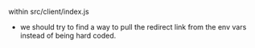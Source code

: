 within src/client/index.js
  - we should try to find a way to pull the redirect link from the env vars instead of being hard coded.

